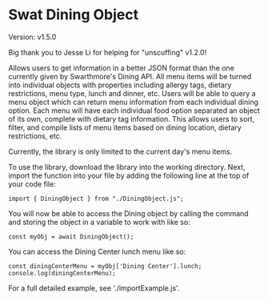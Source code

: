 # Swat Dining Object
Version: v1.5.0

Big thank you to Jesse Li for helping for "unscuffing" v1.2.0!

Allows users to get information in a better JSON format than the one currently 
given by Swarthmore's Dining API. All menu items will be turned into individual 
objects with properties including allergy tags, dietary restrictions, menu type,
lunch and dinner, etc. Users will be able to query a menu object which can 
return menu information from each individual dining option. Each menu will have
each individual food option separated an object of its own, complete with 
dietary tag information. This allows users to sort, filter, and compile lists 
of menu items based on dining location, dietary restrictions, etc.

Currently, the library is only limited to the current day's menu items.

To use the library, download the library into the working directory. Next, 
import the function into your file by adding the following line at the top of
your code file:


```
import { DiningObject } from "./DiningObject.js";
```


You will now be able to access the Dining object by calling the command and 
storing the object in a variable to work with like so:


```
const myObj = await DiningObject();
```

You can access the Dining Center lunch menu like so:


```
const diningCenterMenu = myObj['Dining Center'].lunch;
console.log(diningCenterMenu);
```


For a full detailed example, see './importExample.js'.